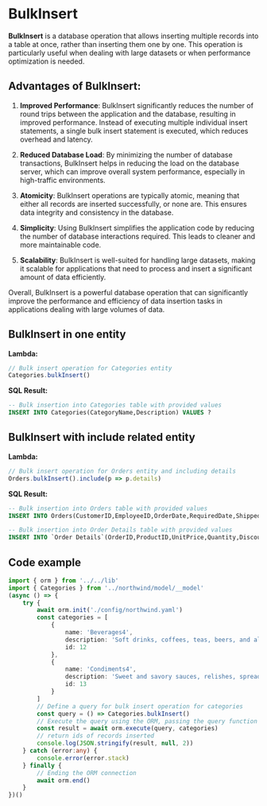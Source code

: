 # BulkInsert

**BulkInsert** is a database operation that allows inserting multiple records into a table at once, rather than inserting them one by one. This operation is particularly useful when dealing with large datasets or when performance optimization is needed.

## Advantages of BulkInsert:

1. **Improved Performance**: BulkInsert significantly reduces the number of round trips between the application and the database, resulting in improved performance. Instead of executing multiple individual insert statements, a single bulk insert statement is executed, which reduces overhead and latency.

2. **Reduced Database Load**: By minimizing the number of database transactions, BulkInsert helps in reducing the load on the database server, which can improve overall system performance, especially in high-traffic environments.

3. **Atomicity**: BulkInsert operations are typically atomic, meaning that either all records are inserted successfully, or none are. This ensures data integrity and consistency in the database.

4. **Simplicity**: Using BulkInsert simplifies the application code by reducing the number of database interactions required. This leads to cleaner and more maintainable code.

5. **Scalability**: BulkInsert is well-suited for handling large datasets, making it scalable for applications that need to process and insert a significant amount of data efficiently.

Overall, BulkInsert is a powerful database operation that can significantly improve the performance and efficiency of data insertion tasks in applications dealing with large volumes of data.

## BulkInsert in one entity

**Lambda:**

```Typescript
// Bulk insert operation for Categories entity
Categories.bulkInsert()
```

**SQL Result:**

```sql
-- Bulk insertion into Categories table with provided values
INSERT INTO Categories(CategoryName,Description) VALUES ?
```

## BulkInsert with include related entity

**Lambda:**

```Typescript
// Bulk insert operation for Orders entity and including details
Orders.bulkInsert().include(p => p.details)
```

**SQL Result:**

```sql
-- Bulk insertion into Orders table with provided values
INSERT INTO Orders(CustomerID,EmployeeID,OrderDate,RequiredDate,ShippedDate,ShipVia,Freight,ShipName,ShipAddress,ShipCity,ShipRegion,ShipPostalCode,ShipCountry) VALUES ?

-- Bulk insertion into Order Details table with provided values
INSERT INTO `Order Details`(OrderID,ProductID,UnitPrice,Quantity,Discount) VALUES ?
```

## Code example

```Typescript
import { orm } from '../../lib'
import { Categories } from '../northwind/model/__model'
(async () => {	
	try {		
		await orm.init('./config/northwind.yaml')
		const categories = [
			{
				name: 'Beverages4',
				description: 'Soft drinks, coffees, teas, beers, and ales',
				id: 12
			},
			{
				name: 'Condiments4',
				description: 'Sweet and savory sauces, relishes, spreads, and seasonings',
				id: 13
			}
		]
		// Define a query for bulk insert operation for categories
		const query = () => Categories.bulkInsert()
		// Execute the query using the ORM, passing the query function and the categories data
		const result = await orm.execute(query, categories)
		// return ids of records inserted
		console.log(JSON.stringify(result, null, 2))		
	} catch (error:any) {
		console.error(error.stack)
	} finally {
		// Ending the ORM connection
		await orm.end()
	}
})()
```
